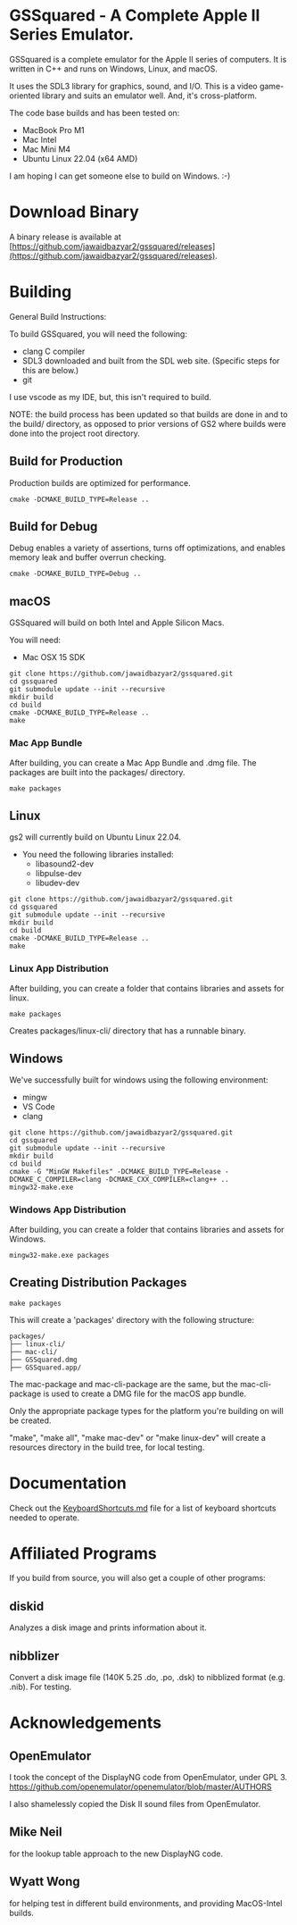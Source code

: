 # GSSquared - A Complete Apple II Series Emulator.

GSSquared is a complete emulator for the Apple II series of computers. It is written in C++ and runs on Windows, Linux, and macOS.

It uses the SDL3 library for graphics, sound, and I/O. This is a video game-oriented library and suits an emulator well. And, it's cross-platform.

The code base builds and has been tested on:
* MacBook Pro M1
* Mac Intel
* Mac Mini M4
* Ubuntu Linux 22.04 (x64 AMD)

I am hoping I can get someone else to build on Windows. :-)

# Download Binary

A binary release is available at [https://github.com/jawaidbazyar2/gssquared/releases](https://github.com/jawaidbazyar2/gssquared/releases).

# Building

General Build Instructions:

To build GSSquared, you will need the following:
* clang C compiler
* SDL3 downloaded and built from the SDL web site. (Specific steps for this are below.)
* git

I use vscode as my IDE, but, this isn't required to build.

NOTE: the build process has been updated so that builds are done in and to the build/ directory, as opposed to prior versions of GS2 where builds were done into the project root directory.

## Build for Production

Production builds are optimized for performance.

```
cmake -DCMAKE_BUILD_TYPE=Release ..
```

## Build for Debug

Debug enables a variety of assertions, turns off optimizations, and enables memory leak and buffer overrun checking.

```
cmake -DCMAKE_BUILD_TYPE=Debug ..
```

## macOS

GSSquared will build on both Intel and Apple Silicon Macs.

You will need:
* Mac OSX 15 SDK

```
git clone https://github.com/jawaidbazyar2/gssquared.git
cd gssquared
git submodule update --init --recursive
mkdir build
cd build
cmake -DCMAKE_BUILD_TYPE=Release ..
make
```

### Mac App Bundle

After building, you can create a Mac App Bundle and .dmg file. The packages are built into the packages/ directory.

```
make packages
```


## Linux

gs2 will currently build on Ubuntu Linux 22.04.

* You need the following libraries installed:
    * libasound2-dev
    * libpulse-dev
    * libudev-dev

```
git clone https://github.com/jawaidbazyar2/gssquared.git
cd gssquared
git submodule update --init --recursive
mkdir build
cd build
cmake -DCMAKE_BUILD_TYPE=Release ..
make
```

### Linux App Distribution

After building, you can create a folder that contains libraries and assets for linux.

```
make packages
```

Creates packages/linux-cli/ directory that has a runnable binary.

## Windows

We've successfully built for windows using the following environment:

* mingw
* VS Code
* clang

```
git clone https://github.com/jawaidbazyar2/gssquared.git
cd gssquared
git submodule update --init --recursive
mkdir build
cd build
cmake -G "MinGW Makefiles" -DCMAKE_BUILD_TYPE=Release -DCMAKE_C_COMPILER=clang -DCMAKE_CXX_COMPILER=clang++ ..
mingw32-make.exe
```

### Windows App Distribution

After building, you can create a folder that contains libraries and assets for Windows.

```
mingw32-make.exe packages
```


## Creating Distribution Packages

```
make packages
```

This will create a 'packages' directory with the following structure:

```
packages/
├── linux-cli/
├── mac-cli/
├── GSSquared.dmg
├── GSSquared.app/
```

The mac-package and mac-cli-package are the same, but the mac-cli-package is used to create a DMG file for the macOS app bundle.

Only the appropriate package types for the platform you're building on will be created.

"make", "make all", "make mac-dev" or "make linux-dev" will create a resources directory in the build tree, for local testing.

# Documentation

Check out the [KeyboardShortcuts.md](Docs/KeyboardShortcuts.md) file for a list of keyboard shortcuts needed to operate.

# Affiliated Programs

If you build from source, you will also get a couple of other programs:

## diskid

Analyzes a disk image and prints information about it.

## nibblizer

Convert a disk image file (140K 5.25 .do, .po, .dsk) to nibblized format (e.g. .nib). For testing. 

# Acknowledgements

## OpenEmulator

I took the concept of the DisplayNG code from OpenEmulator, under GPL 3. 
https://github.com/openemulator/openemulator/blob/master/AUTHORS

I also shamelessly copied the Disk II sound files from OpenEmulator.

## Mike Neil

for the lookup table approach to the new DisplayNG code.

## Wyatt Wong

for helping test in different build environments, and providing MacOS-Intel builds.
